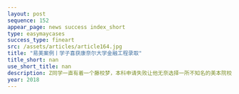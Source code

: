 ```yaml
---
layout: post
sequence: 152
appear_page: news success index_short
type: easymaycases
success_type: fineart
src: /assets/articles/article164.jpg
title: "易美案例丨学子喜获康奈尔大学金融工程录取"
title_short: nan
use_short_title: nan
description: Z同学一直有着一个藤校梦，本科申请失败让他无奈选择一所不知名的美本院校，但他从未忘记过自己的梦想。在大三下学期，Z同学打算放手一搏，利用研究生申请这一机会，实现自己的藤校梦。在各家机构咨询过后，货比三家，Z同学最终选择了签约易美的圆梦名校VIP计划。
year: 2018
---
```


